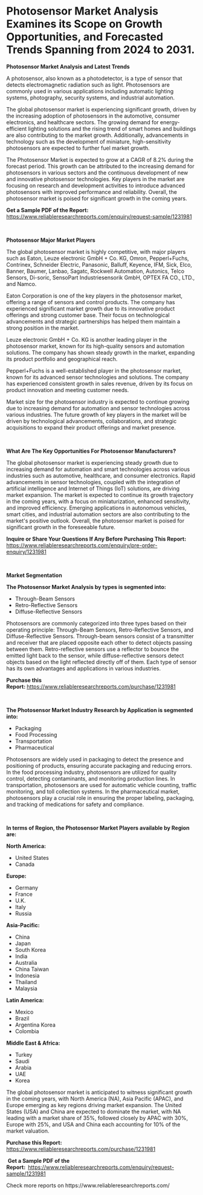 <p><h1>Photosensor Market Analysis Examines its Scope on Growth Opportunities, and Forecasted Trends Spanning from 2024 to 2031.</h1></p><p><strong>Photosensor Market Analysis and Latest Trends</strong></p>
<p><p>A photosensor, also known as a photodetector, is a type of sensor that detects electromagnetic radiation such as light. Photosensors are commonly used in various applications including automatic lighting systems, photography, security systems, and industrial automation.</p><p>The global photosensor market is experiencing significant growth, driven by the increasing adoption of photosensors in the automotive, consumer electronics, and healthcare sectors. The growing demand for energy-efficient lighting solutions and the rising trend of smart homes and buildings are also contributing to the market growth. Additionally, advancements in technology such as the development of miniature, high-sensitivity photosensors are expected to further fuel market growth.</p><p>The Photosensor Market is expected to grow at a CAGR of 8.2% during the forecast period. This growth can be attributed to the increasing demand for photosensors in various sectors and the continuous development of new and innovative photosensor technologies. Key players in the market are focusing on research and development activities to introduce advanced photosensors with improved performance and reliability. Overall, the photosensor market is poised for significant growth in the coming years.</p></p>
<p><strong>Get a Sample PDF of the Report:&nbsp;</strong> <a href="https://www.reliableresearchreports.com/enquiry/request-sample/1231981">https://www.reliableresearchreports.com/enquiry/request-sample/1231981</a></p>
<p>&nbsp;</p>
<p><strong>Photosensor Major Market Players</strong></p>
<p><p>The global photosensor market is highly competitive, with major players such as Eaton, Leuze electronic GmbH + Co. KG, Omron, Pepperl+Fuchs, Contrinex, Schneider Electric, Panasonic, Balluff, Keyence, IFM, Sick, Elco, Banner, Baumer, Lanbao, Sagatc, Rockwell Automation, Autonics, Telco Sensors, Di-soric, SensoPart Industriesensorik GmbH, OPTEX FA CO., LTD., and Namco.</p><p>Eaton Corporation is one of the key players in the photosensor market, offering a range of sensors and control products. The company has experienced significant market growth due to its innovative product offerings and strong customer base. Their focus on technological advancements and strategic partnerships has helped them maintain a strong position in the market.</p><p>Leuze electronic GmbH + Co. KG is another leading player in the photosensor market, known for its high-quality sensors and automation solutions. The company has shown steady growth in the market, expanding its product portfolio and geographical reach.</p><p>Pepperl+Fuchs is a well-established player in the photosensor market, known for its advanced sensor technologies and solutions. The company has experienced consistent growth in sales revenue, driven by its focus on product innovation and meeting customer needs.</p><p>Market size for the photosensor industry is expected to continue growing due to increasing demand for automation and sensor technologies across various industries. The future growth of key players in the market will be driven by technological advancements, collaborations, and strategic acquisitions to expand their product offerings and market presence.</p></p>
<p>&nbsp;</p>
<p><strong>What Are The Key Opportunities For Photosensor Manufacturers?</strong></p>
<p><p>The global photosensor market is experiencing steady growth due to increasing demand for automation and smart technologies across various industries such as automotive, healthcare, and consumer electronics. Rapid advancements in sensor technologies, coupled with the integration of artificial intelligence and Internet of Things (IoT) solutions, are driving market expansion. The market is expected to continue its growth trajectory in the coming years, with a focus on miniaturization, enhanced sensitivity, and improved efficiency. Emerging applications in autonomous vehicles, smart cities, and industrial automation sectors are also contributing to the market's positive outlook. Overall, the photosensor market is poised for significant growth in the foreseeable future.</p></p>
<p><strong>Inquire or Share Your Questions If Any Before Purchasing This Report:</strong> <a href="https://www.reliableresearchreports.com/enquiry/pre-order-enquiry/1231981">https://www.reliableresearchreports.com/enquiry/pre-order-enquiry/1231981</a></p>
<p>&nbsp;</p>
<p><strong>Market Segmentation</strong></p>
<p><strong>The Photosensor Market Analysis by types is segmented into:</strong></p>
<p><ul><li>Through-Beam Sensors</li><li>Retro-Reflective Sensors</li><li>Diffuse-Reflective Sensors</li></ul></p>
<p><p>Photosensors are commonly categorized into three types based on their operating principle: Through-Beam Sensors, Retro-Reflective Sensors, and Diffuse-Reflective Sensors. Through-beam sensors consist of a transmitter and receiver that are placed opposite each other to detect objects passing between them. Retro-reflective sensors use a reflector to bounce the emitted light back to the sensor, while diffuse-reflective sensors detect objects based on the light reflected directly off of them. Each type of sensor has its own advantages and applications in various industries.</p></p>
<p><strong>Purchase this Report:&nbsp;</strong><a href="https://www.reliableresearchreports.com/purchase/1231981">https://www.reliableresearchreports.com/purchase/1231981</a></p>
<p>&nbsp;</p>
<p><strong>The Photosensor Market Industry Research by Application is segmented into:</strong></p>
<p><ul><li>Packaging</li><li>Food Processing</li><li>Transportation</li><li>Pharmaceutical</li></ul></p>
<p><p>Photosensors are widely used in packaging to detect the presence and positioning of products, ensuring accurate packaging and reducing errors. In the food processing industry, photosensors are utilized for quality control, detecting contaminants, and monitoring production lines. In transportation, photosensors are used for automatic vehicle counting, traffic monitoring, and toll collection systems. In the pharmaceutical market, photosensors play a crucial role in ensuring the proper labeling, packaging, and tracking of medications for safety and compliance.</p></p>
<p>&nbsp;</p>
<p><strong>In terms of Region, the Photosensor Market Players available by Region are:</strong></p>
<p>
    <p> <strong> North America: </strong>
        <ul>
            <li>United States</li>
            <li>Canada</li>
        </ul>
        </p> 
    <p> <strong> Europe: </strong>
        <ul>
            <li>Germany</li>
            <li>France</li>
            <li>U.K.</li>
            <li>Italy</li>
            <li>Russia</li>
        </ul>
        </p> 
    <p> <strong> Asia-Pacific: </strong>
        <ul>
            <li>China</li>
            <li>Japan</li>
            <li>South Korea</li>
            <li>India</li>
            <li>Australia</li>
            <li>China Taiwan</li>
            <li>Indonesia</li>
            <li>Thailand</li>
            <li>Malaysia</li>
        </ul>
        </p> 
    <p> <strong> Latin America: </strong>
        <ul>
            <li>Mexico</li>
            <li>Brazil</li>
            <li>Argentina Korea</li>
            <li>Colombia</li>
        </ul>
        </p> 
    <p> <strong> Middle East & Africa: </strong>
        <ul>
            <li>Turkey</li>
            <li>Saudi</li>
            <li>Arabia</li>
            <li>UAE</li>
            <li>Korea</li>
        </ul>
    </p>
    </p>
<p><p>The global photosensor market is anticipated to witness significant growth in the coming years, with North America (NA), Asia Pacific (APAC), and Europe emerging as key regions driving market expansion. The United States (USA) and China are expected to dominate the market, with NA leading with a market share of 35%, followed closely by APAC with 30%, Europe with 25%, and USA and China each accounting for 10% of the market valuation.</p></p>
<p><strong>Purchase this Report: </strong><a href="https://www.reliableresearchreports.com/purchase/1231981">https://www.reliableresearchreports.com/purchase/1231981</a></p>
<p>&nbsp;<strong>Get a Sample PDF of the Report:&nbsp;&nbsp;</strong><a href="https://www.reliableresearchreports.com/enquiry/request-sample/1231981">https://www.reliableresearchreports.com/enquiry/request-sample/1231981</a></p>
<p><strong></strong></p>
<p>Check more reports on https://www.reliableresearchreports.com/</p>